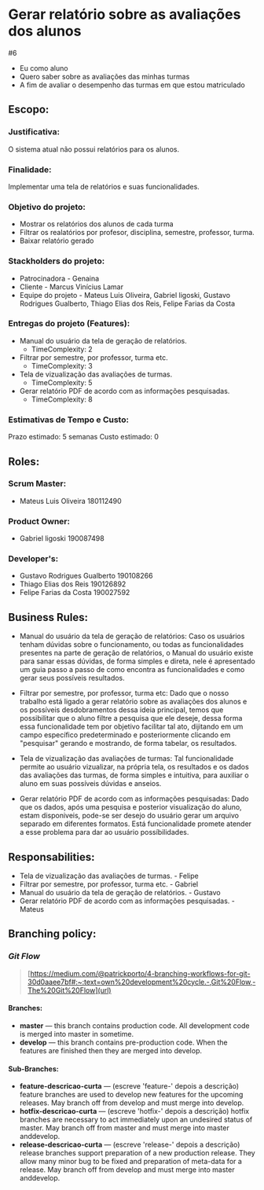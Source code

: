 # Gerar relatório sobre as avaliações dos alunos
#6

- Eu como aluno
- Quero saber sobre as avaliações das minhas turmas
- A fim de avaliar o desempenho das turmas em que estou matriculado

## Escopo:
### Justificativa:
O sistema atual não possui relatórios para os alunos.

### Finalidade:
Implementar uma tela de relatórios e suas funcionalidades.

### Objetivo do projeto:
- Mostrar os relatórios dos alunos de cada turma
- Filtrar os realatórios por profesor, disciplina, semestre, professor, turma.
- Baixar relatório gerado

### Stackholders do projeto:
- Patrocinadora - Genaina
- Cliente - Marcus Vinícius Lamar
- Equipe do projeto - Mateus Luis Oliveira, Gabriel ligoski, Gustavo Rodrigues Gualberto, Thiago Elias dos Reis, Felipe Farias da Costa

### Entregas do projeto (Features):
- Manual do usuário da tela de geração de relatórios.
  - TimeComplexity: 2
- Filtrar por semestre, por professor, turma etc.
  - TimeComplexity: 3
- Tela de vizualização das avaliações de turmas.
  - TimeComplexity: 5
- Gerar relatório PDF de acordo com as informações pesquisadas.
  - TimeComplexity: 8

### Estimativas de Tempo e Custo:
Prazo estimado: 5 semanas
Custo estimado: 0


## Roles:
### Scrum Master:
- Mateus Luis Oliveira 180112490

### Product Owner:
- Gabriel ligoski 190087498

### Developer's:
- Gustavo Rodrigues Gualberto 190108266
- Thiago Elias dos Reis 190126892
- Felipe Farias da Costa 190027592

## Business Rules:
-  Manual do usuário da tela de geração de relatórios:
Caso os usuários tenham dúvidas sobre o funcionamento, ou todas as funcionalidades presentes na parte de geração de relatórios, o Manual do usuário     existe para sanar essas dúvidas, de forma simples e direta, nele é apresentado um guia passo a passo de como encontra as funcionalidades e como gerar seus possíveis resultados.
 
- Filtrar por semestre, por professor, turma etc:
Dado que o nosso trabalho está ligado a gerar relatório sobre as avaliações dos alunos e os possíveis desdobramentos dessa ideia principal, temos que possibilitar que o aluno filtre a pesquisa que ele deseje, dessa forma essa funcionalidade tem por objetivo facilitar tal ato, dijitando em um campo específico predeterminado e posteriormente clicando em "pesquisar" gerando e mostrando, de forma tabelar, os resultados.
  
- Tela de vizualização das avaliações de turmas:
Tal funcionalidade permite ao usuário vizualizar, na própria tela, os resultados e os dados das avaliações das turmas, de forma simples e intuitiva, para auxiliar o aluno em suas possíveis dúvidas e anseios. 
   
- Gerar relatório PDF de acordo com as informações pesquisadas:
Dado que os dados, após uma pesquisa e posterior visualização do aluno, estam disponiveis, pode-se ser desejo do usuário gerar um arquivo separado em diferentes formatos. Está funcionalidade promete atender a esse problema para dar ao usuário possíbilidades.

## Responsabilities:
- Tela de vizualização das avaliações de turmas. - Felipe
- Filtrar por semestre, por professor, turma etc. - Gabriel
- Manual do usuário da tela de geração de relatórios. - Gustavo
- Gerar relatório PDF de acordo com as informações pesquisadas. - Mateus

## Branching policy:
### *Git Flow*
> [https://medium.com/@patrickporto/4-branching-workflows-for-git-30d0aaee7bf#:~:text=own%20development%20cycle.-,Git%20Flow,-The%20Git%20Flow](url)

#### Branches:
- **master** — this branch contains production code. All development code is merged into master in sometime.
- **develop** — this branch contains pre-production code. When the features are finished then they are merged into develop.

#### Sub-Branches: 
- **feature-descricao-curta** — (escreve 'feature-' depois a descrição) feature branches are used to develop new features for the upcoming releases. May branch off from develop and must merge into develop.
- **hotfix-descricao-curta** — (escreve 'hotfix-' depois a descrição) hotfix branches are necessary to act immediately upon an undesired status of master. May branch off from master and must merge into master anddevelop.
- **release-descricao-curta** — (escreve 'release-' depois a descrição) release branches support preparation of a new production release. They allow many minor bug to be fixed and preparation of meta-data for a release. May branch off from develop and must merge into master anddevelop.
